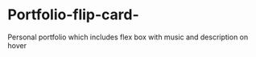 # Portfolio-flip-card-
Personal portfolio which includes flex box with music and description on hover 
